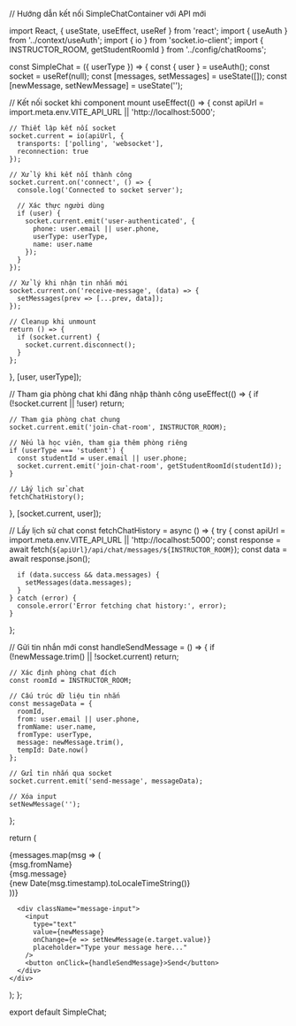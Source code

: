 // Hướng dẫn kết nối SimpleChatContainer với API mới

import React, { useState, useEffect, useRef } from 'react';
import { useAuth } from '../context/useAuth';
import { io } from 'socket.io-client';
import { INSTRUCTOR_ROOM, getStudentRoomId } from '../config/chatRooms';

const SimpleChat = ({ userType }) => {
const { user } = useAuth();
const socket = useRef(null);
const [messages, setMessages] = useState([]);
const [newMessage, setNewMessage] = useState('');

// Kết nối socket khi component mount
useEffect(() => {
const apiUrl = import.meta.env.VITE_API_URL || 'http://localhost:5000';

    // Thiết lập kết nối socket
    socket.current = io(apiUrl, {
      transports: ['polling', 'websocket'],
      reconnection: true
    });

    // Xử lý khi kết nối thành công
    socket.current.on('connect', () => {
      console.log('Connected to socket server');

      // Xác thực người dùng
      if (user) {
        socket.current.emit('user-authenticated', {
          phone: user.email || user.phone,
          userType: userType,
          name: user.name
        });
      }
    });

    // Xử lý khi nhận tin nhắn mới
    socket.current.on('receive-message', (data) => {
      setMessages(prev => [...prev, data]);
    });

    // Cleanup khi unmount
    return () => {
      if (socket.current) {
        socket.current.disconnect();
      }
    };

}, [user, userType]);

// Tham gia phòng chat khi đăng nhập thành công
useEffect(() => {
if (!socket.current || !user) return;

    // Tham gia phòng chat chung
    socket.current.emit('join-chat-room', INSTRUCTOR_ROOM);

    // Nếu là học viên, tham gia thêm phòng riêng
    if (userType === 'student') {
      const studentId = user.email || user.phone;
      socket.current.emit('join-chat-room', getStudentRoomId(studentId));
    }

    // Lấy lịch sử chat
    fetchChatHistory();

}, [socket.current, user]);

// Lấy lịch sử chat
const fetchChatHistory = async () => {
try {
const apiUrl = import.meta.env.VITE_API_URL || 'http://localhost:5000';
const response = await fetch(`${apiUrl}/api/chat/messages/${INSTRUCTOR_ROOM}`);
const data = await response.json();

      if (data.success && data.messages) {
        setMessages(data.messages);
      }
    } catch (error) {
      console.error('Error fetching chat history:', error);
    }

};

// Gửi tin nhắn mới
const handleSendMessage = () => {
if (!newMessage.trim() || !socket.current) return;

    // Xác định phòng chat đích
    const roomId = INSTRUCTOR_ROOM;

    // Cấu trúc dữ liệu tin nhắn
    const messageData = {
      roomId,
      from: user.email || user.phone,
      fromName: user.name,
      fromType: userType,
      message: newMessage.trim(),
      tempId: Date.now()
    };

    // Gửi tin nhắn qua socket
    socket.current.emit('send-message', messageData);

    // Xóa input
    setNewMessage('');

};

return (
<div className="chat-container">
<div className="messages-container">
{messages.map(msg => (
<div
key={msg.id || msg.tempId}
className={`message ${msg.fromType === userType ? 'own' : 'other'}`} >
<div className="message-sender">{msg.fromName}</div>
<div className="message-content">{msg.message}</div>
<div className="message-time">
{new Date(msg.timestamp).toLocaleTimeString()}
</div>
</div>
))}
</div>

      <div className="message-input">
        <input
          type="text"
          value={newMessage}
          onChange={e => setNewMessage(e.target.value)}
          placeholder="Type your message here..."
        />
        <button onClick={handleSendMessage}>Send</button>
      </div>
    </div>

);
};

export default SimpleChat;
